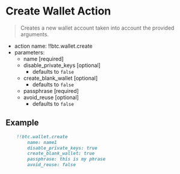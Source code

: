 # Create Wallet Action

> Creates a new wallet account taken into account the provided arguments.

- action name: !!btc.wallet.create
- parameters:
  - name [required]
  - disable_private_keys [optional]
    - defaults to `false`
  - create_blank_wallet [optional]
    - defaults to `false`
  - passphrase [required]
  - avoid_reuse [optional]
    - defaults to `false`

## Example

```md
    !!btc.wallet.create
        name: name1
        disable_private_keys: true
        create_blank_wallet: true
        passphrase: this is my phrase
        avoid_reuse: false
```
